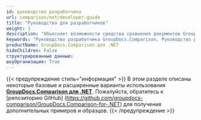 ```yaml
---
id: руководство разработчика
url: comparison/net/developer-guide
title: "Руководство для разработчиков"
weight: 3
description: "Объясняет возможности средства сравнения документов GroupDocs.Comparison для .NET и показывает, как сравнивать документы PDF, Word, Excel, PowerPoint в приложениях .NET."
keywords: "Руководство разработчика GroupDocs.Comparison, Руководство разработчика GroupDocs.Comparison .NET, Руководство разработчика GroupDocs.Comparison C#, Использование GroupDocs.Comparison для .NET, Варианты использования GroupDocs.Comparison для .NET"
productName: GroupDocs.Comparison для .NET
hideChildren: False
структурированные данные:
шоуОрганизация: True
---
```

{{< предупреждение стиль="информация" >}}
В этом разделе описаны некоторые базовые и расширенные варианты использования **[GroupDocs.Comparison для .NET](https://products.groupdocs.com/comparison/net)**. Пожалуйста, обратитесь к [репозиторию GitHub] (https://github.com/groupdocs-comparison/GroupDocs.Comparison-for-.NET) для получения дополнительных примеров и образцов.
{{< /предупреждение >}}

